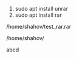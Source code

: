 1) sudo apt install unrar
2) sudo apt install rar


/home/shahov/test_rar.rar

/home/shahov/

abcd

